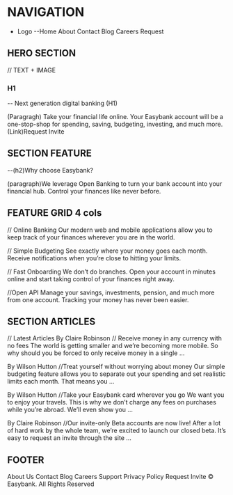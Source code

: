 # NAVIGATION

- Logo
  --Home About Contact Blog Careers Request

## HERO SECTION

// TEXT + IMAGE

### H1

-- Next generation digital banking (H1)

(Paragragh) Take your financial life online. Your Easybank account will be a
one-stop-shop for spending, saving, budgeting, investing, and much more.
(Link)Request Invite

## SECTION FEATURE

--(h2)Why choose Easybank?

(paragraph)We leverage Open Banking to turn your
bank account into your financial hub. Control your finances like never
before.

## FEATURE GRID 4 cols

// Online Banking
Our modern web and mobile applications allow you to
keep track of your finances wherever you are in the world.

// Simple Budgeting
See exactly where your money goes each month. Receive notifications when
you’re close to hitting your limits.

// Fast Onboarding
We don’t do branches.
Open your account in minutes online and start taking control of your
finances right away.

//Open API
Manage your savings, investments, pension, and
much more from one account. Tracking your money has never been easier.

## SECTION ARTICLES

// Latest Articles
By Claire Robinson
// Receive money in any currency with no fees
The world is getting smaller and we’re becoming more mobile. So why should you be forced to only receive money in a single …

By Wilson Hutton
//Treat yourself without worrying about money
Our simple budgeting feature allows you to separate out your spending and set realistic limits each month. That means you …

By Wilson Hutton
//Take your Easybank card wherever you go
We want you to enjoy your travels. This is why we don’t charge any fees on purchases while you’re abroad. We’ll even show you …

By Claire Robinson
//Our invite-only Beta accounts are now live!
After a lot of hard work by the whole team, we’re excited to launch our closed beta. It’s easy
to request an invite through the site ...

## FOOTER

About Us Contact Blog
Careers Support Privacy Policy
Request Invite © Easybank. All Rights Reserved
